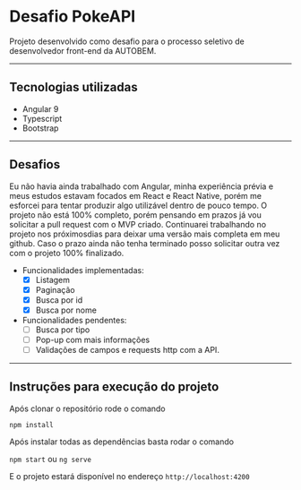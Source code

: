 # Desafio PokeAPI

Projeto desenvolvido como desafio para o processo seletivo de desenvolvedor front-end da AUTOBEM.

-----------

## Tecnologias utilizadas

- Angular 9
- Typescript
- Bootstrap

------------

## Desafios

Eu não havia ainda trabalhado com Angular, minha experiência prévia e meus estudos estavam focados em React e React Native, porém me esforcei para tentar produzir algo utilizável dentro de pouco tempo.
O projeto não está 100% completo, porém pensando em prazos já vou solicitar a pull request com o MVP criado. Continuarei trabalhando no projeto nos próximosdias para deixar uma versão mais completa em meu github.
Caso o prazo ainda não tenha terminado posso solicitar outra vez com o projeto 100% finalizado.

- Funcionalidades implementadas: 
    - [x] Listagem
    - [x] Paginação
    - [x] Busca por id
    - [x] Busca por nome
- Funcionalidades pendentes: 
    - [ ] Busca por tipo
    - [ ] Pop-up com mais informações
    - [ ] Validações de campos e requests http com a API.

-----

## Instruções para execução do projeto

Após clonar o repositório rode o comando

`npm install`

Após instalar todas as dependências basta rodar o comando

`npm start` ou `ng serve`

E o projeto estará disponível no endereço `http://localhost:4200`


